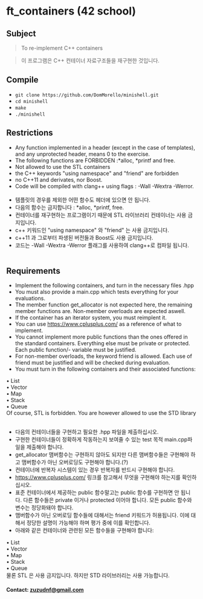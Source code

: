 # ft_containers (42 school)

## Subject
> To re-implement C++ containers<br>

> 이 프로그램은 C++ 컨테이너 자료구조들을 재구현한 것입니다.

## Compile
- `git clone https://github.com/DomMorello/minishell.git`
- `cd minishell`
- `make`
- `./minishell`

## Restrictions
- Any function implemented in a header (except in the case of templates), and any
unprotected header, means 0 to the exercise.
- The following functions are FORBIDDEN :*alloc, *printf and free.
- Not allowed to use the STL containers
- the C++ keywords "using namespace" and
"friend" are forbidden
- no C++11 and derivates, nor Boost.
- Code will be compiled with clang++ using flags : -Wall -Wextra -Werror.
<br><br>
- 템플릿의 경우를 제외한 어떤 함수도 헤더에 있으면 안 됩니다.
- 다음의 함수는 금지합니다 : *alloc, *printf, free.
- 컨테이너를 재구현하는 프로그램이기 때문에 STL 라이브러리 컨테이너는 사용 금지입니다.
- c++ 키워드인 "using namespace" 와 "friend" 는 사용 금지입니다.
- c++11 과 그로부터 파생된 버전들과 Boost도 사용 금지입니다.
- 코드는 -Wall -Wextra -Werror 플래그를 사용하여 clang++로 컴파일 됩니다.
<br><br>

## Requirements
- Implement the following containers, and turn in the necessary files <container>.hpp
- You must also provide a main.cpp which tests everything for your evaluations.
- The member function get_allocator is not expected here, the remaining member
functions are. Non-member overloads are expected aswell.
- If the container has an iterator system, you must reimplent it.
- You can use https://www.cplusplus.com/ as a reference of what to implement.
- You cannot implement more public functions than the ones offered in the standard
containers. Everything else must be private or protected. Each public function/-
variable must be justified.
- For non-member overloads, the keyword friend is allowed. Each use of friend
must be justified and will be checked during evaluation.
- You must turn in the following containers and their associated functions:

• List<br>
• Vector<br>
• Map<br>
• Stack<br>
• Queue<br>
Of course, STL is forbidden. You are however allowed to use the STD library
<br><br>

- 다음의 컨테이너들을 구현하고 필요한 <continaer>.hpp 파일을 제출하십시오.
- 구현한 컨테이너들이 정확하게 작동하는지 보여줄 수 있는 test 목적 main.cpp파일을 제출해야 합니다.
- get_allocator 맴버함수는 구현하지 않아도 되지만 다른 맴버함수들은 구현해야 하고 맴버함수가 아닌 오버로딩도 구현해야 합니다.(?)
- 컨테이너에 반복자 시스템이 있는 경우 반복자를 반드시 구현해야 합니다.
- https://www.cplusplus.com/ 링크를 참고해서 무엇을 구현해야 하는지를 확인하십시오.
- 표준 컨테이너에서 제공하는 public 함수말고는 public 함수를 구현하면 안 됩니다. 다른 함수들은 private 이거나 protected 이어야 합니다. 모든 public 함수와 변수는 정당화돼야 합니다.
- 맴버함수가 아닌 오버로딩 함수들에 대해서는 friend 키워드가 허용됩니다. 이에 대해서 정당한 설명이 가능해야 하며 평가 중에 이를 확인합니다. 
- 아래와 같은 컨테이너와 관련된 모든 함수들을 구현해야 합니다:

• List <br>
• Vector<br>
• Map<br>
• Stack<br>
• Queue<br>
물론 STL 은 사용 금지입니다. 하지만 STD 라이브러리는 사용 가능합니다.

#### Contact: zuzudnf@gmail.com
